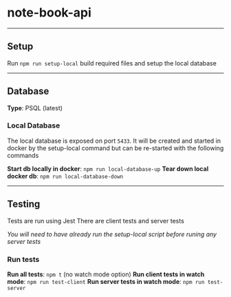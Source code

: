 # note-book-api

---

## Setup

Run `npm run setup-local` build required files and setup the local database 

---

## Database

**Type**: PSQL (latest)

### Local Database

The local database is exposed on port `5433`. It will be created and started in docker by the setup-local command but can be re-started with the following commands

**Start db locally in docker**: `npm run local-database-up` 
**Tear down local docker db**: `npm run local-database-down` 

---

## Testing

Tests are run using Jest
There are client tests and server tests

_You will need to have already run the setup-local script before runing any server tests_

### Run tests

**Run all tests**: `npm t` (no watch mode option) 
**Run client tests in watch mode**: `npm run test-client` 
**Run server tests in watch mode**: `npm run test-server` 

